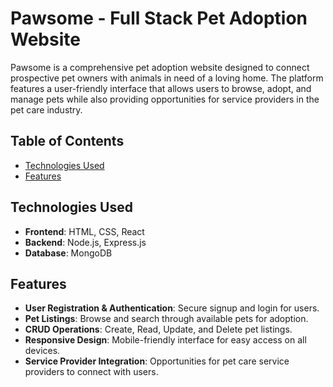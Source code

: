 # Pawsome - Full Stack Pet Adoption Website

Pawsome is a comprehensive pet adoption website designed to connect prospective pet owners with animals in need of a loving home. The platform features a user-friendly interface that allows users to browse, adopt, and manage pets while also providing opportunities for service providers in the pet care industry.

## Table of Contents

- [Technologies Used](#technologies-used)
- [Features](#features)

## Technologies Used

- **Frontend**: HTML, CSS, React
- **Backend**: Node.js, Express.js
- **Database**: MongoDB

## Features

- **User Registration & Authentication**: Secure signup and login for users.
- **Pet Listings**: Browse and search through available pets for adoption.
- **CRUD Operations**: Create, Read, Update, and Delete pet listings.
- **Responsive Design**: Mobile-friendly interface for easy access on all devices.
- **Service Provider Integration**: Opportunities for pet care service providers to connect with users.

